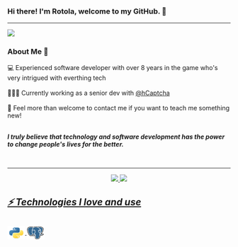### Hi there! I'm Rotola, welcome to my GitHub. 👋

<hr />
	<a href="mailto:akins.rotola@gmail.com">
	  <img align="left" width="26px" src="https://cdn.jsdelivr.net/npm/simple-icons@v3/icons/gmail.svg" />
	</a>

<br/>

### About Me 🚀
💻 Experienced software developer with over 8 years in the game who's very intrigued with everthing tech </br> </br>
👨🏼‍💻 Currently working as a senior dev with [@hCaptcha](hcaptcha.com)</br></br>
💬 Feel more than welcome to contact me if you want to teach me something new!</br></br>
   
 <b><i>I truly believe that technology and software development has the power to change people's lives for the better. 
   
<br/>
<hr />
  
<div align="center">
  <a href="https://github.com/rustyro">
  <img height="180em" src="https://github-readme-stats.vercel.app/api?username=rustyro&show_icons=true&theme=gradient&include_all_commits=true&count_private=true"/>
  <img height="180em" src="https://github-readme-stats.vercel.app/api/top-langs/?username=rustyro&layout=compact&langs_count=7&theme=gradient"/>
</div>
	
## ⚡ Technologies I love and use
  
<div style="display: inline_block"><br>
  <img align="center" alt="pyhton" height="30" width="40" src="https://raw.githubusercontent.com/devicons/devicon/master/icons/python/python-original.svg">
  <img align="center" alt="postgresql" height="30" width="40" src="https://raw.githubusercontent.com/devicons/devicon/master/icons/postgresql/postgresql-original.svg">                                                        
</div>

